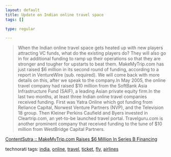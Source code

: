 ```yaml
--- 
layout: default
title: Update on Indian online travel space
tags: []

type: regular

---
```

<div><blockquote cite="http://www.contentsutra.com/blog/_archives/2006/3/8/1803779.html">When the Indian online travel space gets heated up with new players attracting VC funds, what do the existing players do? They will also go in for additional funding to ramp up their operations so that they are stronger and tougher for upstarts to beat them. MakeMyTrip.com has just raised $6 million in its second round of funding, according to a report in VentureWire (sub. required). We will come back with more details on this, after we speak to the company.In May 2005, the online travel company had raised $10 million from the SoftBank Asia Infrastructure Fund (SAIF), a leading Asian private equity firm.In the last two months, at least three Indian online travel companies received funding. First was Yatra Online which got funding from Reliance Capital, Norwest Venture Partners (NVP), and the Television 18 group. Then Kleiner Perkins Caufield and Byers invested in Cleartrip.com, an yet-to-be launched travel portal. Travelguru.com is another prominent company that received funding to the tune of $10 million from WestBridge Capital Partners. </blockquote>  <p>  <a href="http://www.contentsutra.com/blog/_archives/2006/3/8/1803779.html">ContentSutra :: MakeMyTrip.com Raises $6 Million In Series B Financing</a>  </p>  <p>    </p>  <p>    </p>  <p>technorati tags: <a href="http://technorati.com/tag/india" rel="tag">india</a>, <a href="http://technorati.com/tag/online" rel="tag">online</a>, <a href="http://technorati.com/tag/travel" rel="tag">travel</a>, <a href="http://technorati.com/tag/ticket" rel="tag">ticket</a>, <a href="http://technorati.com/tag/fly" rel="tag">fly</a>, <a href="http://technorati.com/tag/airlines" rel="tag">airlines</a></p></div>
